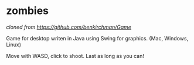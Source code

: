 # zombies

*cloned from https://github.com/benkirchman/Game*

Game for desktop writen in Java using Swing for graphics. (Mac, Windows, Linux)

Move with WASD, click to shoot. Last as long as you can!


